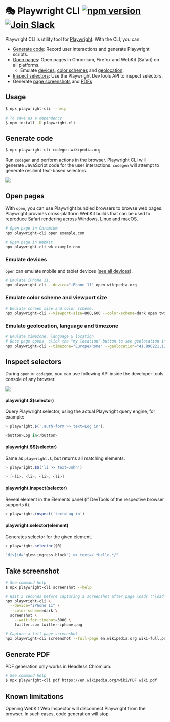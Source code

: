 # 🎭 Playwright CLI  [![npm version](https://img.shields.io/npm/v/playwright-cli.svg?style=flat)](https://www.npmjs.com/package/playwright-cli) [![Join Slack](https://img.shields.io/badge/join-slack-infomational)](https://join.slack.com/t/playwright/shared_invite/enQtOTEyMTUxMzgxMjIwLThjMDUxZmIyNTRiMTJjNjIyMzdmZDA3MTQxZWUwZTFjZjQwNGYxZGM5MzRmNzZlMWI5ZWUyOTkzMjE5Njg1NDg)

Playwright CLI is utility tool for [Playwright](https://github.com/Microsoft/playwright). With the CLI, you can:

* [Generate code](#generate-code): Record user interactions and generate Playwright scripts.
* [Open pages](#open-pages): Open pages in Chromium, Firefox and WebKit (Safari) on all platforms.
  * Emulate [devices](#emulate-devices), [color schemes](#emulate-color-scheme-and-viewport-size) and [geolocation](#emulate-geolocation-language-and-timezone).
* [Inspect selectors](#inspect-selectors): Use the Playwright DevTools API to inspect selectors.
* Generate [page screenshots](#take-screenshot) and [PDFs](#generate-pdf)

## Usage

```sh
$ npx playwright-cli --help

# To save as a dependency
$ npm install -D playwright-cli
```

## Generate code

```sh
$ npx playwright-cli codegen wikipedia.org
```

Run `codegen` and perform actions in the browser. Playwright CLI will generate JavaScript code for the user interactions. `codegen` will attempt to generate resilient text-based selectors.

<img src="https://user-images.githubusercontent.com/284612/92536033-7e7ebe00-f1ed-11ea-9e1a-7cbd912e3391.gif">

## Open pages

With `open`, you can use Playwright bundled browsers to browse web pages. Playwright provides cross-platform WebKit builds that can be used to reproduce Safari rendering across Windows, Linux and macOS.

```sh
# Open page in Chromium
npx playwright-cli open example.com
```

```sh
# Open page in WebKit
npx playwright-cli wk example.com
```

### Emulate devices
`open` can emulate mobile and tablet devices ([see all devices](https://github.com/microsoft/playwright/blob/master/src/server/deviceDescriptors.ts)).

```sh
# Emulate iPhone 11.
npx playwright-cli --device="iPhone 11" open wikipedia.org
```

### Emulate color scheme and viewport size
```sh
# Emulate screen size and color scheme.
npx playwright-cli --viewport-size=800,600 --color-scheme=dark open twitter.com
```

### Emulate geolocation, language and timezone
```sh
# Emulate timezone, language & location
# Once page opens, click the "my location" button to see geolocation in action
npx playwright-cli --timezone="Europe/Rome" --geolocation="41.890221,12.492348" --lang="it-IT" open maps.google.com
```

## Inspect selectors
During `open` or `codegen`, you can use following API inside the developer tools console of any browser.

<img src="https://user-images.githubusercontent.com/284612/92536317-37dd9380-f1ee-11ea-875d-daf1b206dd56.png">

#### playwright.$(selector)

Query Playwright selector, using the actual Playwright query engine, for example:

```js
> playwright.$('.auth-form >> text=Log in');

<button>Log in</button>
```

#### playwright.$$(selector)

Same as `playwright.$`, but returns all matching elements.

```js
> playwright.$$('li >> text=John')

> [<li>, <li>, <li>, <li>]
```

#### playwright.inspect(selector)

Reveal element in the Elements panel (if DevTools of the respective browser supports it).

```js
> playwright.inspect('text=Log in')
```

#### playwright.selector(element)

Generates selector for the given element.

```js
> playwright.selector($0)

"div[id="glow-ingress-block"] >> text=/.*Hello.*/"
```

## Take screenshot

```sh
# See command help
$ npx playwright-cli screenshot --help
```

```sh
# Wait 3 seconds before capturing a screenshot after page loads ('load' event fires)
npx playwright-cli \
  --device="iPhone 11" \
  --color-scheme=dark \
  screenshot \
    --wait-for-timeout=3000 \
    twitter.com twitter-iphone.png
```

```sh
# Capture a full page screenshot
npx playwright-cli screenshot --full-page en.wikipedia.org wiki-full.png
```

## Generate PDF

PDF generation only works in Headless Chromium.

```sh
# See command help
$ npx playwright-cli pdf https://en.wikipedia.org/wiki/PDF wiki.pdf
```

## Known limitations
Opening WebKit Web Inspector will disconnect Playwright from the browser. In such cases, code generation will stop.
